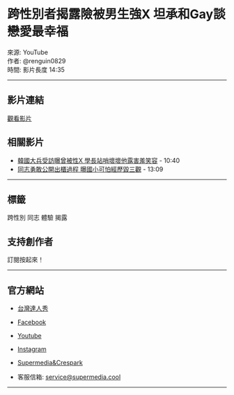 # 跨性別者揭露險被男生強X 坦承和Gay談戀愛最幸福

來源: YouTube  
作者: @renguin0829  
時間: 影片長度 14:35

---

## 影片連結
[觀看影片](https://www.youtube.com/watch?v=dJWaxsD-Fa8)

## 相關影片
- [韓國大兵受訪曝曾被性X 學長站哨壞壞他露害羞笑容](https://www.youtube.com/watch?v=dJWaxsD-Fa8) - 10:40
- [同志勇敢公開出櫃過程 曝國小可怕經歷毀三觀](https://www.youtube.com/watch?v=y93mOAVe3RM) - 13:09

---

## 標籤
跨性別 同志 體驗 揭露

## 支持創作者
訂閱按起來！ 

---

## 官方網站
- [台灣達人秀](https://www.ttshow.tw/)
- [Facebook](http://s.ttshow.tw/ttnews)
- [Youtube](http://s.ttshow.tw/ttnewsu2)
- [Instagram](bit.ly/ttshow_news)

- [Supermedia&Crespark](https://www.supermedia.cool/)
- 客服信箱: service@supermedia.cool

---